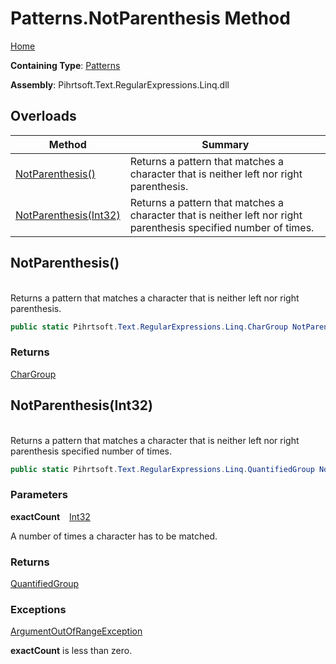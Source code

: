 # Patterns\.NotParenthesis Method

[Home](../../../../../../README.md)

**Containing Type**: [Patterns](../README.md)

**Assembly**: Pihrtsoft\.Text\.RegularExpressions\.Linq\.dll

## Overloads

| Method | Summary |
| ------ | ------- |
| [NotParenthesis()](#Pihrtsoft_Text_RegularExpressions_Linq_Patterns_NotParenthesis) | Returns a pattern that matches a character that is neither left nor right parenthesis\. |
| [NotParenthesis(Int32)](#Pihrtsoft_Text_RegularExpressions_Linq_Patterns_NotParenthesis_System_Int32_) | Returns a pattern that matches a character that is neither left nor right parenthesis specified number of times\. |

## NotParenthesis\(\) <a id="Pihrtsoft_Text_RegularExpressions_Linq_Patterns_NotParenthesis"></a>

\
Returns a pattern that matches a character that is neither left nor right parenthesis\.

```csharp
public static Pihrtsoft.Text.RegularExpressions.Linq.CharGroup NotParenthesis()
```

### Returns

[CharGroup](../../CharGroup/README.md)

## NotParenthesis\(Int32\) <a id="Pihrtsoft_Text_RegularExpressions_Linq_Patterns_NotParenthesis_System_Int32_"></a>

\
Returns a pattern that matches a character that is neither left nor right parenthesis specified number of times\.

```csharp
public static Pihrtsoft.Text.RegularExpressions.Linq.QuantifiedGroup NotParenthesis(int exactCount)
```

### Parameters

**exactCount** &ensp; [Int32](https://docs.microsoft.com/en-us/dotnet/api/system.int32)

A number of times a character has to be matched\.

### Returns

[QuantifiedGroup](../../QuantifiedGroup/README.md)

### Exceptions

[ArgumentOutOfRangeException](https://docs.microsoft.com/en-us/dotnet/api/system.argumentoutofrangeexception)

**exactCount** is less than zero\.

